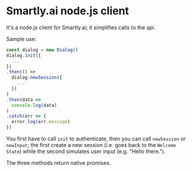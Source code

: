 # Smartly.ai node.js client

It's a node.js client for Smartly.ai; it simplifies calls to the api.

Sample use:

```javascript
const dialog = new Dialog()
dialog.init({
  ...
})
.then(() =>
  dialog.newSession({
    ...
  })
)
.then(data =>
  console.log(data)
)
.catch(err => {
  error.log(err.message)
})
```

You first have to call `init` to authenticate, then you can call `newSession` or `newInput`; the first create a new session (i.e. goes back to the `Welcome State`) while the second simulates user input (e.g. "Hello there.").

The three methods return native promises.
